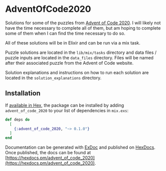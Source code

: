 # AdventOfCode2020

Solutions for some of the puzzles from [Advent of Code 2020](https://adventofcode.com/2020/). I will likely not have the time necessary to complete all of them, but am hoping to complete some of them when I can find the time necessary to do so. 

All of these solutions will be in Elixir and can be run via a mix task.

Puzzle solutions are located in the `lib/mix/tasks` directory and data files / puzzle inputs are located in the `data_files` directory. Files will be named after their associated puzzle from the Advent of Code website.

Solution explanations and instructions on how to run each solution are located in the `solution_explanations` directory.

## Installation

If [available in Hex](https://hex.pm/docs/publish), the package can be installed
by adding `advent_of_code_2020` to your list of dependencies in `mix.exs`:

```elixir
def deps do
  [
    {:advent_of_code_2020, "~> 0.1.0"}
  ]
end
```

Documentation can be generated with [ExDoc](https://github.com/elixir-lang/ex_doc)
and published on [HexDocs](https://hexdocs.pm). Once published, the docs can
be found at [https://hexdocs.pm/advent_of_code_2020](https://hexdocs.pm/advent_of_code_2020).
